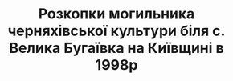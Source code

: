 ---
title: Розкопки могильника черняхівської культури біля с. Велика Бугаївка на Київщині в 1998р
categories: reports
permalink: /laboratory/:categories/:title.html
---